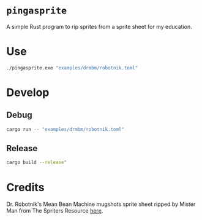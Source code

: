 # `pingasprite`

A simple Rust program to rip sprites from a sprite sheet for my education.

# Use
```bash
./pingasprite.exe "examples/drmbm/robotnik.toml"
```

# Develop
## Debug
```bash
cargo run -- "examples/drmbm/robotnik.toml"
```

## Release
```bash
cargo build --release"
```

# Credits
Dr. Robotnik's Mean Bean Machine mugshots sprite sheet ripped by Mister Man from The Spriters Resource [here](https://www.spriters-resource.com/sega_genesis_32x/drrobmbm/sheet/5944/).